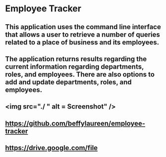 # Employee Tracker

## This application uses the command line interface that allows a user to retrieve a number of queries related to a place of business and its employees.  

## The application returns results regarding the current information regarding departments, roles, and employees.  There are also options to add and update departments, roles, and employees.  

## <img src="./ " alt = Screenshot" />

## https://github.com/beffylaureen/employee-tracker
## https://drive.google.com/file
